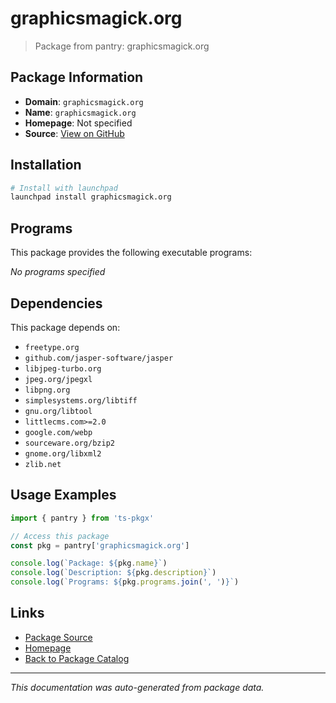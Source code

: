 # graphicsmagick.org

> Package from pantry: graphicsmagick.org

## Package Information

- **Domain**: `graphicsmagick.org`
- **Name**: `graphicsmagick.org`
- **Homepage**: Not specified
- **Source**: [View on GitHub](https://github.com/pkgxdev/pantry/tree/main/projects/graphicsmagick.org/package.yml)

## Installation

```bash
# Install with launchpad
launchpad install graphicsmagick.org
```

## Programs

This package provides the following executable programs:

*No programs specified*

## Dependencies

This package depends on:

- `freetype.org`
- `github.com/jasper-software/jasper`
- `libjpeg-turbo.org`
- `jpeg.org/jpegxl`
- `libpng.org`
- `simplesystems.org/libtiff`
- `gnu.org/libtool`
- `littlecms.com>=2.0`
- `google.com/webp`
- `sourceware.org/bzip2`
- `gnome.org/libxml2`
- `zlib.net`

## Usage Examples

```typescript
import { pantry } from 'ts-pkgx'

// Access this package
const pkg = pantry['graphicsmagick.org']

console.log(`Package: ${pkg.name}`)
console.log(`Description: ${pkg.description}`)
console.log(`Programs: ${pkg.programs.join(', ')}`)
```

## Links

- [Package Source](https://github.com/pkgxdev/pantry/tree/main/projects/graphicsmagick.org/package.yml)
- [Homepage](#)
- [Back to Package Catalog](../../package-catalog.md)

---

*This documentation was auto-generated from package data.*
